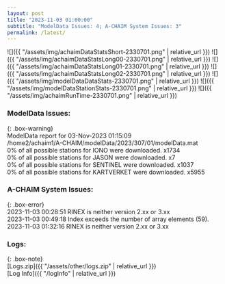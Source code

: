 ```yaml
---
layout: post
title: "2023-11-03 01:00:00"
subtitle: "ModelData Issues: 4; A-CHAIM System Issues: 3"
permalink: /latest/
---
```


![]({{ "/assets/img/achaimDataStatsShort-2330701.png" | relative_url }})
![]({{ "/assets/img/achaimDataStatsLong00-2330701.png" | relative_url }})
![]({{ "/assets/img/achaimDataStatsLong01-2330701.png" | relative_url }})
![]({{ "/assets/img/achaimDataStatsLong02-2330701.png" | relative_url }})
![]({{ "/assets/img/modelDataDataStats-2330701.png" | relative_url }})
![]({{ "/assets/img/modelDataStationStats-2330701.png" | relative_url }})
![]({{ "/assets/img/achaimRunTime-2330701.png" | relative_url }})


### ModelData Issues:  
  
{: .box-warning}  
 ModelData report for 03-Nov-2023 01:15:09   
 /home2/achaim1/A-CHAIM/modelData/2023/307/01/modelData.mat   
 0% of all possible stations for IONO were downloaded. x1734   
 0% of all possible stations for JASON were downloaded. x7   
 0% of all possible stations for SENTINEL were downloaded. x1037   
 0% of all possible stations for KARTVERKET were downloaded. x5955   
  
### A-CHAIM System Issues:  
  
{: .box-error}  
2023-11-03 00:28:51 RINEX is neither version 2.xx or 3.xx  
2023-11-03 00:49:18 Index exceeds the number of array elements (59).  
2023-11-03 01:32:16 RINEX is neither version 2.xx or 3.xx  

### Logs:  
  
{: .box-note}  
[Logs.zip]({{ "/assets/other/logs.zip" | relative_url }})  
[Log Info]({{ "/logInfo" | relative_url }})  
